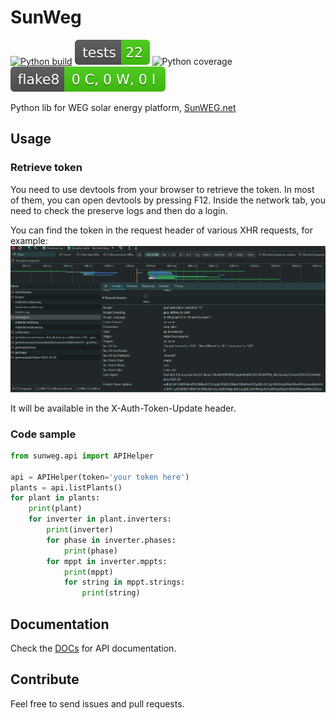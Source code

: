 # SunWeg

[![Python build](https://github.com/rokam/sunweg/actions/workflows/python-build.yml/badge.svg)](https://github.com/rokam/sunweg/actions/workflows/python-build.yml)
![Python tests](https://raw.githubusercontent.com/rokam/sunweg/badges/tests.svg)
![Python coverage](https://raw.githubusercontent.com/rokam/sunweg/badges/coverage.svg)
![Python fake8](https://raw.githubusercontent.com/rokam/sunweg/badges/flake8.svg)

Python lib for WEG solar energy platform, [SunWEG.net](https://sunweg.net/)

## Usage

### Retrieve token
You need to use devtools from your browser to retrieve the token. In most of them, you can open devtools by pressing F12.
Inside the network tab, you need to check the preserve logs and then do a login.

You can find the token in the request header of various XHR requests, for example:
![Devtools with a request with a token](img/image.png)

It will be available in the X-Auth-Token-Update header.

### Code sample
``` python
from sunweg.api import APIHelper

api = APIHelper(token='your token here')
plants = api.listPlants()
for plant in plants:
    print(plant)
    for inverter in plant.inverters:
        print(inverter)
        for phase in inverter.phases:
            print(phase)
        for mppt in inverter.mppts:
            print(mppt)
            for string in mppt.strings:
                print(string)
```

## Documentation

Check the [DOCs](https://github.com/rokam/sunweg/blob/main/docs/index.md) for API documentation.

## Contribute

Feel free to send issues and pull requests.
